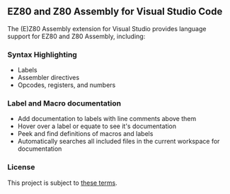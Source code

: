 ## EZ80 and Z80 Assembly for Visual Studio Code
The (E)Z80 Assembly extension for Visual Studio provides language support for EZ80 and Z80 Assembly, including:

### Syntax Highlighting
* Labels
* Assembler directives
* Opcodes, registers, and numbers

### Label and Macro documentation
* Add documentation to labels with line comments above them
* Hover over a label or equate to see it's documentation
* Peek and find definitions of macros and labels
* Automatically searches all included files in the current workspace for documentation

### License
This project is subject to [these terms](https://github.com/LiberalEater/ez80asm/blob/main/LICENSE.txt).

